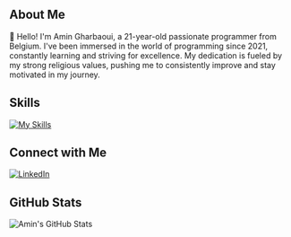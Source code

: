 ## About Me

👋 Hello! I'm Amin Gharbaoui, a 21-year-old passionate programmer from Belgium. I've been immersed in the world of programming since 2021, constantly learning and striving for excellence. My dedication is fueled by my strong religious values, pushing me to consistently improve and stay motivated in my journey.

## Skills

 [![My Skills](https://skillicons.dev/icons?i=discord,figma,notion,bash,nodejs,vscode,git,github,html,css,bootstrap,js,react,nextjs,python,mysql,django)](https://skillicons.dev)


## Connect with Me

[![LinkedIn](https://img.shields.io/badge/LinkedIn-Connect-blue)](https://www.linkedin.com/in/amindeveloper/)


## GitHub Stats

![Amin's GitHub Stats](https://github-readme-stats.vercel.app/api?username=AminDevelopers&show_icons=true&hide=contribs,prs&theme=radical)
